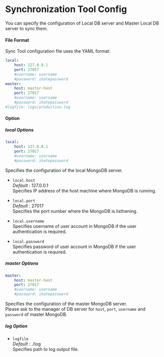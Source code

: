 # Synchronization Tool Config

You can specify the configuration of Local DB server and Master Local DB server to sync them.

#### File Format

Sync Tool configuration file uses the YAML format:

```yml
local:
    host: 127.0.0.1
    port: 27017
    #username: username
    #password: ihatepassword
master:
    host: master-host
    port: 27017
    #username: username
    #password: ihatepassword
#logfile: logs/production.log
```

#### Option

##### local Options

```yml
local:
    host: 127.0.0.1
    port: 27017
    #username: username
    #password: ihatepassword
```

Specifies the configuration of the local MongoDB server.

- `local.host`<br>
_Default_ : 127.0.0.1<br>
Specifies IP address of the host machine where MongoDB is running.

- `local.port`<br>
_Default_ : 27017<br>
Specifies the port number where the MongoDB is listhening.

- `local.username`<br>
Specifies username of user account in MongoDB if the user authentication is required.

- `local.password`<br>
Specifies password of user account in MongoDB if the user authentication is required.

##### master Options

```yml
master:
    host: master-host
    port: 27017
    #username: username
    #password: ihatepassword
```

Specifies the configuration of the master MongoDB server.<br>
Please ask to the manager of DB server for `host`, `port`, `username` and `password` of master MongoDB.

##### log Option

- `logfile`<br>
_Default_ : ./log<br>
Specifies path to log output file.


